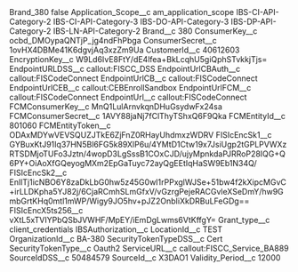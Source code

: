 <?xml version="1.0" encoding="UTF-8"?>
<CustomMetadata xmlns="http://soap.sforce.com/2006/04/metadata" xmlns:xsi="http://www.w3.org/2001/XMLSchema-instance" xmlns:xsd="http://www.w3.org/2001/XMLSchema">
    <label>Brand_380</label>
    <protected>false</protected>
    <values>
        <field>Application_Scope__c</field>
        <value xsi:type="xsd:string">am_application_scope IBS-CI-API-Category-2 IBS-CI-API-Category-3 IBS-DO-API-Category-3 IBS-DP-API-Category-2 IBS-LN-API-Category-2</value>
    </values>
    <values>
        <field>Brand__c</field>
        <value xsi:type="xsd:string">380</value>
    </values>
    <values>
        <field>ConsumerKey__c</field>
        <value xsi:type="xsd:string">ocbd_DMOypaQNTjP_jg4ndFhPbga</value>
    </values>
    <values>
        <field>ConsumerSecret__c</field>
        <value xsi:type="xsd:string">1ovHX4DBMe41K6dgvjAq3xzZm9Ua</value>
    </values>
    <values>
        <field>CustomerId__c</field>
        <value xsi:type="xsd:string">40612603</value>
    </values>
    <values>
        <field>EncryptionKey__c</field>
        <value xsi:type="xsd:string">W9Ld6IvE8FtY/dE4lfea+BkLcqhU5giQphSTvkkjTjs=</value>
    </values>
    <values>
        <field>EndpointURLDSS__c</field>
        <value xsi:type="xsd:string">callout:FISCC_DSS</value>
    </values>
    <values>
        <field>EndpointUrlCBAuth__c</field>
        <value xsi:type="xsd:string">callout:FISCodeConnect</value>
    </values>
    <values>
        <field>EndpointUrlCB__c</field>
        <value xsi:type="xsd:string">callout:FISCodeConnect</value>
    </values>
    <values>
        <field>EndpointUrlCEB__c</field>
        <value xsi:type="xsd:string">callout:CEBEnrollSandbox</value>
    </values>
    <values>
        <field>EndpointUrlFCM__c</field>
        <value xsi:type="xsd:string">callout:FISCodeConnect</value>
    </values>
    <values>
        <field>EndpointUrl__c</field>
        <value xsi:type="xsd:string">callout:FISCodeConnect</value>
    </values>
    <values>
        <field>FCMConsumerKey__c</field>
        <value xsi:type="xsd:string">MnQ1LulArnvkqnDHuGsydwFx24sa</value>
    </values>
    <values>
        <field>FCMConsumerSecret__c</field>
        <value xsi:type="xsd:string">1AVY88jaNj7fClThyTShxQ6F9Qka</value>
    </values>
    <values>
        <field>FCMEntityId__c</field>
        <value xsi:type="xsd:string">801060</value>
    </values>
    <values>
        <field>FCMEntityToken__c</field>
        <value xsi:type="xsd:string">ODAxMDYwVEVSQUZJTkE6ZjFnZ0RHayUhdmxzWDRV</value>
    </values>
    <values>
        <field>FISIcEncSk1__c</field>
        <value xsi:type="xsd:string">GYBuxKtJ91Iq37HN5Bl6FG5k89XlP6u/4YMtD1Ctw19x7JsiUgp2tGPLPVWXzRTSDMjoTUFo3Jztn/4wopD3LgSssB1COxCJD/ujyMpnkdaPJRRoP28IQG+Q6PY+OiAoXfGQeyogMXm2EpGaTuyc72ayQgEEtIqHaSW9Eb1N34Q/</value>
    </values>
    <values>
        <field>FISIcEncSk2__c</field>
        <value xsi:type="xsd:string">EnIlTj1icNBO6Y8zaDkLbG0hw5z45G0wI1rPPxglWJSe+51bw4f2kXipcMGvC+irLLDKpha5YJ82j/6CjaRCmhSLmGfxV/vGzrgPejeRACGvleXSeDmY/hw9GmbGrtKHq0mtl1mWP/Wigy9JO5hv+pJZ2OnbIiXkDRBuLFeGDg==</value>
    </values>
    <values>
        <field>FISIcEncX5ts256__c</field>
        <value xsi:type="xsd:string">vXtL5xTVIYPbQSbJVWHF/MpEY/iEmDgLwms6VtKffgY=</value>
    </values>
    <values>
        <field>Grant_type__c</field>
        <value xsi:type="xsd:string">client_credentials</value>
    </values>
    <values>
        <field>IBSAuthorization__c</field>
        <value xsi:nil="true"/>
    </values>
    <values>
        <field>LocationId__c</field>
        <value xsi:type="xsd:string">TEST</value>
    </values>
    <values>
        <field>OrganizationId__c</field>
        <value xsi:type="xsd:string">BA-380</value>
    </values>
    <values>
        <field>SecurityTokenTypeDSS__c</field>
        <value xsi:type="xsd:string">Cert</value>
    </values>
    <values>
        <field>SecurityTokenType__c</field>
        <value xsi:type="xsd:string">Oauth2</value>
    </values>
    <values>
        <field>ServiceURL__c</field>
        <value xsi:type="xsd:string">callout:FISCC_Service_BA889</value>
    </values>
    <values>
        <field>SourceIdDSS__c</field>
        <value xsi:type="xsd:string">50484579</value>
    </values>
    <values>
        <field>SourceId__c</field>
        <value xsi:type="xsd:string">X3DAO1</value>
    </values>
    <values>
        <field>Validity_Period__c</field>
        <value xsi:type="xsd:string">12000</value>
    </values>
</CustomMetadata>
